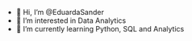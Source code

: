 - 👋 Hi, I’m @EduardaSander
- 👀 I’m interested in Data Analytics
- 🌱 I’m currently learning Python, SQL and Analytics

<!---
EduardaSander/EduardaSander is a ✨ special ✨ repository because its `README.md` (this file) appears on your GitHub profile.
You can click the Preview link to take a look at your changes.
--->
